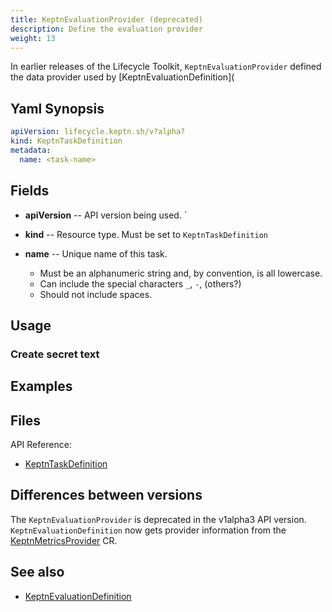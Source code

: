 ```yaml
---
title: KeptnEvaluationProvider (deprecated)
description: Define the evaluation provider
weight: 13
---
```


In earlier releases of the Lifecycle Toolkit,
`KeptnEvaluationProvider` defined the data provider
used by [KeptnEvaluationDefinition](

## Yaml Synopsis

```yaml
apiVersion: lifecycle.keptn.sh/v?alpha?
kind: KeptnTaskDefinition
metadata:
  name: <task-name>
```

## Fields

* **apiVersion** -- API version being used.
`
* **kind** -- Resource type.
   Must be set to `KeptnTaskDefinition`

* **name** -- Unique name of this task.
  * Must be an alphanumeric string and, by convention, is all lowercase.
  * Can include the special characters `_`, `-`, (others?)
  * Should not include spaces.

## Usage

### Create secret text

## Examples

## Files

API Reference:

* [KeptnTaskDefinition](../../crd-ref/lifecycle/v1alpha3/#keptntaskdefinition)

## Differences between versions

The `KeptnEvaluationProvider` is deprecated in the v1alpha3 API version.
`KeptnEvaluationDefinition` now gets provider information from the
[KeptnMetricsProvider](metricsprovider.md) CR.

## See also

* [KeptnEvaluationDefinition](evaluationdefinition)
